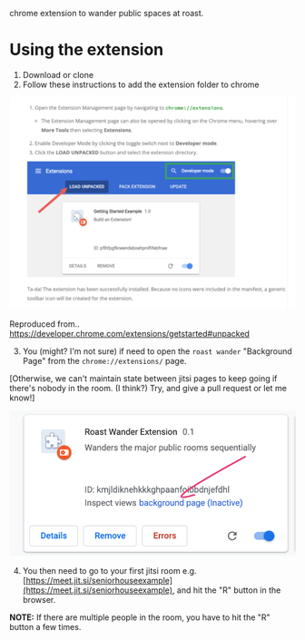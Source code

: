 chrome extension to wander public spaces at roast.

# Using the extension

1. Download or clone
2. Follow these instructions to add the extension folder to chrome

![adding-unpacked-extension.png](adding-unpacked-extension.png)

Reproduced from..
https://developer.chrome.com/extensions/getstarted#unpacked

3. You (might? I'm not sure) if need to open the `roast wander` "Background Page" from the `chrome://extensions/` page.

[Otherwise, we can't maintain state between jitsi pages to keep going if there's nobody in the room. (I think?) Try, and give a pull request or let me know!]

![inspecting-background.png](inspecting-background.png)

4. You then need to go to your first jitsi room e.g. [https://meet.jit.si/seniorhouseexample](https://meet.jit.si/seniorhouseexample), and hit the "R" button in the browser.

**NOTE:** If there are multiple people in the room, you have to hit the "R" button a few times.
